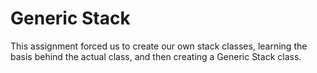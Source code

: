 # Generic Stack 
This assignment forced us to create our own stack classes, learning the basis behind the actual class, and then creating a Generic Stack class.
